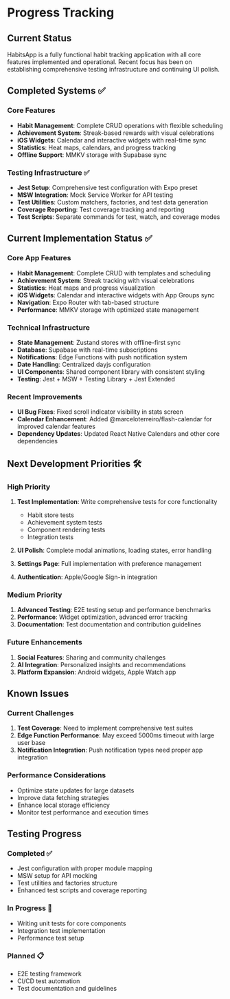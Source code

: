 # Progress Tracking

## Current Status

HabitsApp is a fully functional habit tracking application with all core features implemented and operational. Recent focus has been on establishing comprehensive testing infrastructure and continuing UI polish.

## Completed Systems ✅

### Core Features

- **Habit Management**: Complete CRUD operations with flexible scheduling
- **Achievement System**: Streak-based rewards with visual celebrations
- **iOS Widgets**: Calendar and interactive widgets with real-time sync
- **Statistics**: Heat maps, calendars, and progress tracking
- **Offline Support**: MMKV storage with Supabase sync

### Testing Infrastructure ✅

- **Jest Setup**: Comprehensive test configuration with Expo preset
- **MSW Integration**: Mock Service Worker for API testing
- **Test Utilities**: Custom matchers, factories, and test data generation
- **Coverage Reporting**: Test coverage tracking and reporting
- **Test Scripts**: Separate commands for test, watch, and coverage modes

## Current Implementation Status ✅

### Core App Features

- **Habit Management**: Complete CRUD with templates and scheduling
- **Achievement System**: Streak tracking with visual celebrations
- **Statistics**: Heat maps and progress visualization
- **iOS Widgets**: Calendar and interactive widgets with App Groups sync
- **Navigation**: Expo Router with tab-based structure
- **Performance**: MMKV storage with optimized state management

### Technical Infrastructure

- **State Management**: Zustand stores with offline-first sync
- **Database**: Supabase with real-time subscriptions
- **Notifications**: Edge Functions with push notification system
- **Date Handling**: Centralized dayjs configuration
- **UI Components**: Shared component library with consistent styling
- **Testing**: Jest + MSW + Testing Library + Jest Extended

### Recent Improvements

- **UI Bug Fixes**: Fixed scroll indicator visibility in stats screen
- **Calendar Enhancement**: Added @marceloterreiro/flash-calendar for improved calendar features
- **Dependency Updates**: Updated React Native Calendars and other core dependencies

## Next Development Priorities 🛠️

### High Priority

1. **Test Implementation**: Write comprehensive tests for core functionality

   - Habit store tests
   - Achievement system tests
   - Component rendering tests
   - Integration tests

2. **UI Polish**: Complete modal animations, loading states, error handling
3. **Settings Page**: Full implementation with preference management
4. **Authentication**: Apple/Google Sign-in integration

### Medium Priority

1. **Advanced Testing**: E2E testing setup and performance benchmarks
2. **Performance**: Widget optimization, advanced error tracking
3. **Documentation**: Test documentation and contribution guidelines

### Future Enhancements

1. **Social Features**: Sharing and community challenges
2. **AI Integration**: Personalized insights and recommendations
3. **Platform Expansion**: Android widgets, Apple Watch app

## Known Issues

### Current Challenges

1. **Test Coverage**: Need to implement comprehensive test suites
2. **Edge Function Performance**: May exceed 5000ms timeout with large user base
3. **Notification Integration**: Push notification types need proper app integration

### Performance Considerations

- Optimize state updates for large datasets
- Improve data fetching strategies
- Enhance local storage efficiency
- Monitor test performance and execution times

## Testing Progress

### Completed ✅

- Jest configuration with proper module mapping
- MSW setup for API mocking
- Test utilities and factories structure
- Enhanced test scripts and coverage reporting

### In Progress 🔄

- Writing unit tests for core components
- Integration test implementation
- Performance test setup

### Planned 📋

- E2E testing framework
- CI/CD test automation
- Test documentation and guidelines

